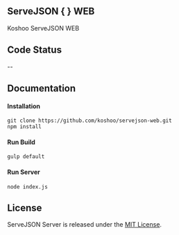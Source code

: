## ServeJSON { } WEB

Koshoo ServeJSON WEB

## Code Status

--

## Documentation

#### Installation
```
git clone https://github.com/koshoo/servejson-web.git
npm install
```

#### Run Build
```
gulp default
```

#### Run Server
```
node index.js
```

## License

ServeJSON Server is released under the [MIT License](https://github.com/koshoo/servejson-web/blob/master/LICENSE).
